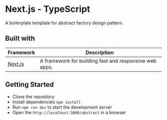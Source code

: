 # Next.js - TypeScript

A boilerplate template for abstract factory design pattern.

## Built with

| Framework                                         | Description                                             |
| ------------------------------------------------- | ------------------------------------------------------- |
| [Next.js](https://www.npmjs.com/package/next)     | A framework for building fast and responsive web apps.  |

## Getting Started

- Clone the repository
- Install dependencies `npm install`
- Run `npm run dev` to start the development server
- Open the `http://localhost:3000/abstract` in a browser

<!-- ### Screenshots

